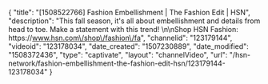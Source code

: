 {
    "title": "[1508522766] Fashion Embellishment | The Fashion Edit | HSN",
    "description": "This fall season, it's all about embellishment and details from head to toe. Make a statement with this trend! \n\nShop HSN Fashion: https:\/\/www.hsn.com\/shop\/fashion\/fa",
    "channelid": "123179144",
    "videoid": "123178034",
    "date_created": "1507230889",
    "date_modified": "1508372436",
    "type": "captivate",
    "layout": "channelVideo",
    "url": "\/hsn-network\/fashion-embellishment-the-fashion-edit-hsn\/123179144-123178034"
}